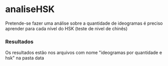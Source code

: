 # analiseHSK
Pretende-se fazer uma análise sobre a quantidade de ideogramas é preciso aprender para cada nível do HSK (teste de nivel de chinês)

### Resultados
Os resultados estão nos arquivos com nome "ideogramas por quantidade e hsk" na pasta data
